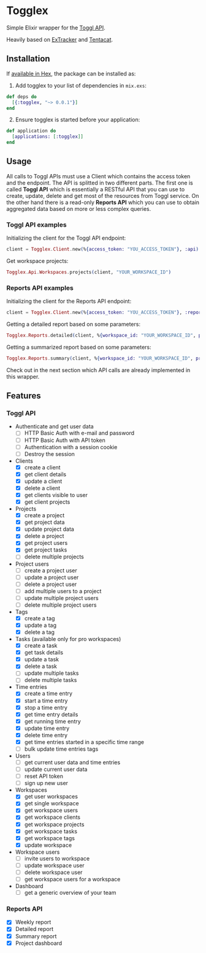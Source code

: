 # Togglex

Simple Elixir wrapper for the [Toggl API](https://github.com/toggl/toggl_api_docs).

Heavily based on [ExTracker](https://github.com/dashofcode/extracker) and
[Tentacat](https://github.com/edgurgel/tentacat).

## Installation

If [available in Hex](https://hex.pm/docs/publish), the package can be installed as:

1. Add togglex to your list of dependencies in `mix.exs`:

  ```elixir
  def deps do
    [{:togglex, "~> 0.0.1"}]
  end
  ```

2. Ensure togglex is started before your application:

  ```elixir
  def application do
    [applications: [:togglex]]
  end
  ```

## Usage

All calls to Toggl APIs must use a Client which contains the access token and
the endpoint. The API is splitted in two different parts. The first one is
called **Toggl API** which is essentially a RESTful API that you can use to
create, update, delete and get most of the resources from Toggl service. On the
other hand there is a read-only **Reports API** which you can use to obtain
aggregated data based on more or less complex queries.

### Toggl API examples

Initializing the client for the Toggl API endpoint:

```elixir
client = Togglex.Client.new(%{access_token: "YOU_ACCESS_TOKEN"}, :api)
```

Get workspace projects:

```elixir
Togglex.Api.Workspaces.projects(client, "YOUR_WORKSPACE_ID")
```

### Reports API examples

Initializing the client for the Reports API endpoint:

```elixir
client = Togglex.Client.new(%{access_token: "YOU_ACCESS_TOKEN"}, :reports)
```

Getting a detailed report based on some parameters:

```elixir
Togglex.Reports.detailed(client, %{workspace_id: "YOUR_WORKSPACE_ID", project_ids: "COMMA_SEPARATED_PROJECT_IDS"})
```

Getting a summarized report based on some parameters:

```elixir
Togglex.Reports.summary(client, %{workspace_id: "YOUR_WORKSPACE_ID", project_ids: "COMMA_SEPARATED_PROJECT_IDS"})
```

Check out in the next section which API calls are already implemented in this
wrapper.

## Features

### Toggl API

* Authenticate and get user data
  * [ ] HTTP Basic Auth with e-mail and password
  * [ ] HTTP Basic Auth with API token
  * [ ] Authentication with a session cookie
  * [ ] Destroy the session

* Clients
  * [x] create a client
  * [x] get client details
  * [x] update a client
  * [x] delete a client
  * [x] get clients visible to user
  * [x] get client projects

* Projects
  * [x] create a project
  * [x] get project data
  * [x] update project data
  * [x] delete a project
  * [x] get project users
  * [x] get project tasks
  * [ ] delete multiple projects

* Project users
  * [ ] create a project user
  * [ ] update a project user
  * [ ] delete a project user
  * [ ] add multiple users to a project
  * [ ] update multiple project users
  * [ ] delete multiple project users

* Tags
  * [x] create a tag
  * [x] update a tag
  * [x] delete a tag

* Tasks (available only for pro workspaces)
  * [x] create a task
  * [x] get task details
  * [x] update a task
  * [x] delete a task
  * [ ] update multiple tasks
  * [ ] delete multiple tasks

* Time entries
  * [x] create a time entry
  * [x] start a time entry
  * [x] stop a time entry
  * [x] get time entry details
  * [x] get running time entry
  * [x] update time entry
  * [x] delete time entry
  * [x] get time entries started in a specific time range
  * [ ] bulk update time entries tags

* Users
  * [ ] get current user data and time entries
  * [ ] update current user data
  * [ ] reset API token
  * [ ] sign up new user

* Workspaces
  * [x] get user workspaces
  * [x] get single workspace
  * [x] get workspace users
  * [x] get workspace clients
  * [x] get workspace projects
  * [x] get workspace tasks
  * [x] get workspace tags
  * [x] update workspace

* Workspace users
  * [ ] invite users to workspace
  * [ ] update workspace user
  * [ ] delete workspace user
  * [ ] get workspace users for a workspace

* Dashboard
  * [ ] get a generic overview of your team

### Reports API

* [x] Weekly report
* [x] Detailed report
* [x] Summary report
* [x] Project dashboard
